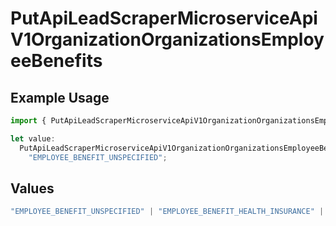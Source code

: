 # PutApiLeadScraperMicroserviceApiV1OrganizationOrganizationsEmployeeBenefits

## Example Usage

```typescript
import { PutApiLeadScraperMicroserviceApiV1OrganizationOrganizationsEmployeeBenefits } from "oppulence-backend-sdk/models/operations";

let value:
  PutApiLeadScraperMicroserviceApiV1OrganizationOrganizationsEmployeeBenefits =
    "EMPLOYEE_BENEFIT_UNSPECIFIED";
```

## Values

```typescript
"EMPLOYEE_BENEFIT_UNSPECIFIED" | "EMPLOYEE_BENEFIT_HEALTH_INSURANCE" | "EMPLOYEE_BENEFIT_RETIREMENT_PLAN" | "EMPLOYEE_BENEFIT_PAID_TIME_OFF" | "EMPLOYEE_BENEFIT_REMOTE_WORK"
```